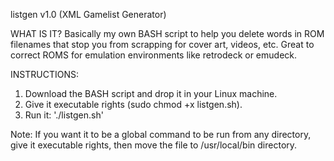 listgen v1.0 (XML Gamelist Generator)

WHAT IS IT?
Basically my own BASH script to help you delete words in ROM filenames that stop you from scrapping for cover art, videos, etc. Great to correct ROMS for emulation environments like retrodeck or emudeck.

INSTRUCTIONS:
1. Download the BASH script and drop it in your Linux machine.
2. Give it executable rights (sudo chmod +x listgen.sh).
3. Run it: './listgen.sh'

Note: If you want it to be a global command to be run from any directory, give it executable rights, then move the file to /usr/local/bin directory.

